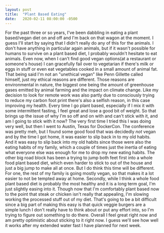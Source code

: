 ```yaml
---
layout: post
title:  "Plant Based Eating"
date:   2020-02-11 08:00:00 -0500
---
```


For the past three or so years, I've been dabbling in eating a plant based/vegan diet on and off and I'm back on that wagon at the moment. I guess I'll start by saying that I didn't really do any of this for the animals. I don't have anything in particular again animals, but if it wasn't possible for humans to survive on a plant based diet, I probably wouldn't hesitate to eat animals. Even now, when I can't find good vegan options(at a restaurant or someone's house) I can gracefully fail over to vegetarian if there's milk or eggs in stuff or even eat vegetables cooked in a small amount of animal fat. That being said I'm not an "unethical vegan" like Penn Gillette called himself, just my ethical reasons are different. Those reasons are environmental in nature, the biggest one being the amount of greenhouse gases emitted by animal farming and the impact on climate change. Like my decision to look for remote work was also partly due to consciously trying to reduce my carbon foot print there's also a selfish reason, in this case improving my health. Every time I go plant based, especially if I mix it with some intermittent fasting, I feel great and lose a good bit of weight. So that brings up the issue of why I'm so off and on with and can't stick with it, and am I going to stick with it now? The very first time I tried this I was doing very well, but then I went to Austin, Texas for DockerCon. The conference was pretty meh, but I found some good food that was decidedly *not* vegan and by the time I got home, it was easier to slip back in to my old habits. And it was easy to slip back into my old habits since those were also the eating habits of my family, which a couple of times just the inertia of eating what everyone else was enough for me to drop my new eating habits. The other big road block has been a trying to jump both feet first into a whole food plant based diet, which even harder to stick to out of the house and just a big jump to make all at once. But I do think this time will be different. For one, the rest of my family is going mostly vegan, so that makes it a lot easier to not be tempted away at home. Secondly, while I think a whole food plant based diet is probably the most healthy and it is a long term goal, I'm just slightly easing into it. Though now that I'm comfortably plant based now to the point that steak or chicken isn't really that appealing, I'm slowing working the processed stuff out of my diet. That's going to be a bit difficult since a big part of making this easy is that quick veggie burgers are a simple lunch I don't really have to think about or put any effort into, so I'm trying to figure out something to do there. Overall I feel great right now and am pretty optimistic about sticking to it right now. I guess we'll see how well it works after my extended water fast I have planned for next week.